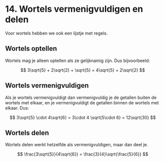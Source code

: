 # 14. Wortels vermenigvuldigen en delen

Voor wortels hebben we ook een lijstje met regels.

## Wortels optellen
Wortels mag je alleen optellen als ze gelijknamig zijn. Dus bijvoorbeeld:

$$ 3\sqrt{5} + 2\sqrt{2} + \sqrt{5} = 4\sqrt{5} + 2\sqrt{2} $$

## Wortels vermenigvuldigen
Als je wortels vermenigvuldigt dan vermenigvuldig je de getallen buiten de wortels met elkaar, en je vermenigvuldigt de getallen binnen de wortels met elkaar. Dus:

$$ 3\sqrt{5} \cdot 4\sqrt{6} = 3\cdot 4 \sqrt{5\cdot 6} = 12\sqrt{30} $$

## Wortels delen
Wortels delen werkt hetzelfde als vermenigvuldigen, maar dan deel je.

$$ \frac{3\sqrt{5}}{4\sqrt{6}} = \frac{3}{4}\sqrt{\frac{5}{6}} $$
